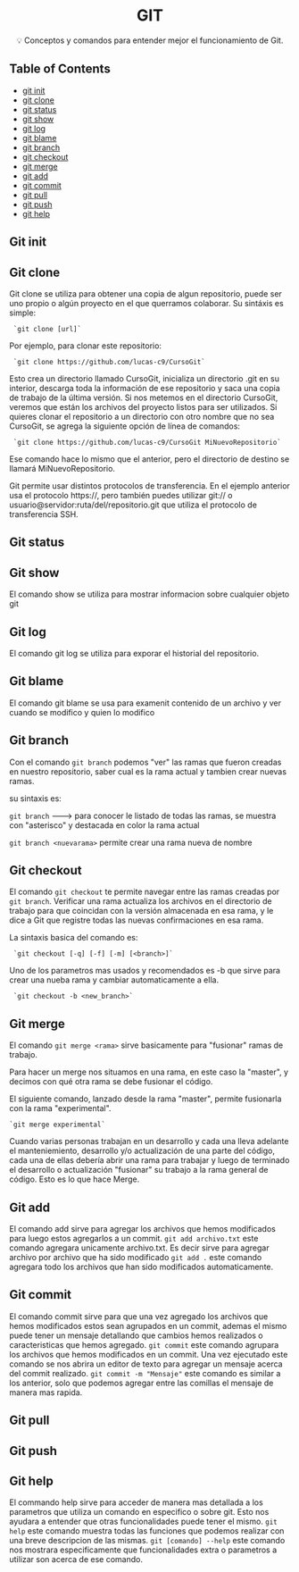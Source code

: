 <h1 align="center">GIT</h1>
<p align = "center">💡 Conceptos y comandos para entender mejor el funcionamiento de Git.</p>

## Table of Contents

- [git init](#init)
- [git clone](#clone)
- [git status](#status)
- [git show](#show)
- [git log](#log)
- [git blame](#blame)
- [git branch](#branch)
- [git checkout](#checkout)
- [git merge](#merge)
- [git add](#add)
- [git commit](#commit)
- [git pull](#pull)
- [git push](#push)
- [git help](#help)

## Git init<a name = "init"></a>

## Git clone<a name = "clone"></a>

Git clone se utiliza para obtener una copia de algun repositorio, puede ser uno propio o algún proyecto en el que querramos colaborar.
Su sintáxis es simple:

     `git clone [url]`

Por ejemplo, para clonar este repositorio:

     `git clone https://github.com/lucas-c9/CursoGit`

Esto crea un directorio llamado CursoGit, inicializa un directorio .git en su interior, descarga toda la información de ese repositorio y saca una copia de trabajo de la última versión. Si nos metemos en el directorio CursoGit, veremos que están los archivos del proyecto listos para ser utilizados. Si quieres clonar el repositorio a un directorio con otro nombre que no sea CursoGit, se agrega la siguiente opción de línea de comandos:

     `git clone https://github.com/lucas-c9/CursoGit MiNuevoRepositorio`
     
Ese comando hace lo mismo que el anterior, pero el directorio de destino se llamará MiNuevoRepositorio.

Git permite usar distintos protocolos de transferencia. En el ejemplo anterior usa el protocolo https://, pero también puedes utilizar git:// o usuario@servidor:ruta/del/repositorio.git que utiliza el protocolo de transferencia SSH.

## Git status <a name = "status"></a>

## Git show <a name = "show"></a>
El comando show se utiliza para mostrar informacion sobre cualquier objeto git 

## Git log <a name = "log"></a>
El comando git log se utiliza para exporar el historial del repositorio.

## Git blame <a name = "blame"></a>
El comando git blame se usa para examenit contenido de un archivo y ver cuando se modifico y quien lo modifico

## Git branch <a name = "branch"></a>

Con el comando `git branch` podemos "ver" las ramas que fueron creadas en nuestro repositorio, saber cual es la rama actual y tambien crear nuevas ramas.

su sintaxis es:

`git branch`   ---> para conocer le listado de todas las ramas, se muestra con "asterisco"<nombre> y destacada en color la rama actual

`git branch <nuevarama>` permite crear una rama nueva de nombre <nuevarama>


## Git checkout <a name = "checkout"></a>

El comando `git checkout` te permite navegar entre las ramas creadas por `git branch`. Verificar una rama actualiza los archivos en el directorio de trabajo para que coincidan con la versión almacenada en esa rama, y le dice a Git que registre todas las nuevas confirmaciones en esa rama.

La sintaxis basica del comando es:

     `git checkout [-q] [-f] [-m] [<branch>]`


   Uno de los parametros mas usados y recomendados es -b que sirve para crear una nueba rama y cambiar automaticamente a ella.

     `git checkout -b <new_branch>`

## Git merge <a name = "merge"></a>

El comando `git merge <rama>` sirve basicamente para "fusionar" ramas de trabajo.

Para hacer un merge nos situamos en una rama, en este caso la "master", y decimos con qué otra rama se debe fusionar el código.

El siguiente comando, lanzado desde la rama "master", permite fusionarla con la rama "experimental".

	`git merge experimental`

Cuando varias personas trabajan en un desarrollo y cada una lleva adelante el manteniemiento, desarrollo y/o actualización de una parte del código, cada una de ellas debería abrir una rama para trabajar y luego de terminado el desarrollo o actualización "fusionar" su trabajo a la rama general de código.
Esto es lo que hace Merge.


## Git add <a name = "add"></a>
El comando add sirve para agregar los archivos que hemos modificados para luego estos agregarlos a un commit.
`git add archivo.txt` este comando agregara unicamente archivo.txt. Es decir sirve para agregar archivo por archivo que ha sido modificado
`git add .` este comando agregara todo los archivos que han sido modificados automaticamente.
## Git commit <a name = "commit"></a>
El comando commit sirve para que una vez agregado los archivos que hemos modificados estos sean agrupados en un commit, ademas el mismo puede tener un mensaje detallando que cambios hemos realizados o caracteristicas que hemos agregado.
`git commit` este comando agrupara los archivos que hemos modificados en un commit. Una vez ejecutado este comando se nos abrira un editor de texto para agregar un mensaje acerca del commit realizado.
`git commit -m "Mensaje"` este comando es similar a los anterior, solo que podemos agregar entre las comillas el mensaje de manera mas rapida.
## Git pull <a name = "pull"></a>

## Git push <a name = "push"></a>

## Git help <a name = "help"></a>
El commando help sirve para acceder de manera mas detallada a los parametros que utiliza un comando en especifico o sobre git. Esto nos ayudara a entender que otras funcionalidades puede tener el mismo.
`git help` este comando muestra todas las funciones que podemos realizar con una breve descripcion de las mismas.
`git [comando] --help` este comando nos mostrara especificamente que funcionalidades extra o parametros a utilizar son acerca de ese comando.
